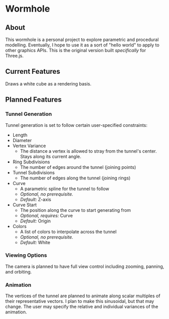 # Wormhole

## About

This wormhole is a personal project to explore parametric and procedural modelling. Eventually, I hope to use it as a sort of "hello world" to apply to other graphics APIs. This is the original version built *specifically* for Three.js.

## Current Features

Draws a white cube as a rendering basis.

## Planned Features

### Tunnel Generation

Tunnel generation is set to follow certain user-specified constraints:
- Length
- Diameter
- Vertex Variance
    - The distance a vertex is allowed to stray from the tunnel's center. Stays along its current angle.
- Ring Subdivisions
    - The number of edges around the tunnel (joining points)
- Tunnel Subdivisions
    - The number of edges along the tunnel (joining rings)
- Curve
    - A parametric spline for the tunnel to follow
    - *Optional, no prerequisite.*
    - *Default:* Z-axis
- Curve Start
    - The position along the curve to start generating from
    - *Optional, requires:* Curve
    - *Default:* Origin
- Colors
    - A list of colors to interpolate across the tunnel
    - *Optional, no prerequisite.*
    - *Default:* White

### Viewing Options

The camera is planned to have full view control including zooming, panning, and orbiting.

### Animation

The vertices of the tunnel are planned to animate along scalar multiples of their representative vectors. I plan to make this sinusoidal, but that may change. The user may specify the relative and individual variances of the animation.